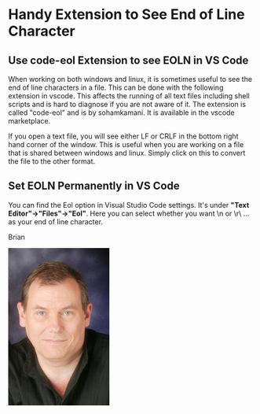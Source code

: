 # Handy Extension to See End of Line Character

## Use code-eol Extension to see EOLN in VS Code
When working on both windows and linux, it is sometimes useful to see the end of line characters in a file. This can be done with the following extension in vscode.  This affects the running of all text files including shell scripts and is hard to diagnose if you are not aware of it. The extension is called "code-eol" and is by sohamkamani.  It is available in the vscode marketplace.

If you open a text file, you will see either LF or CRLF in the bottom right hand corner of the window.  This is useful when you are working on a file that is shared between windows and linux. Simply click on this to convert the file to the other format.

## Set EOLN Permanently in VS Code

You can find the Eol option in Visual Studio Code settings. It's under **"Text Editor"→"Files"→"Eol"**. Here you can select whether you want \n or \r\ ... as your end of line character.

Brian

![Lovell Portrait](/images/Lovell_portrait_small.jpg "Brian Lovell")

<!-- Put Javascript here! -->

<script src="/assets/scripts/copyCode.js" async> </script>
